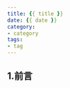 ```yaml
---
title: {{ title }}
date: {{ date }}
category: 
- category
tags: 
- tag
---
```


## 1.前言

<!-- more -->
